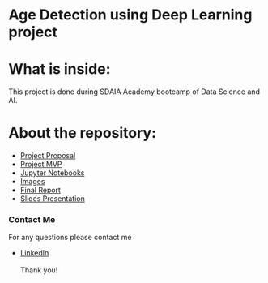 # Age Detection using Deep Learning project

# What is inside:
This project is done during SDAIA Academy bootcamp of Data Science and AI.
# About the repository:
- [Project Proposal](https://github.com/emanalshehrii/Age_Detection_using_Deep_Learning/blob/main/Age_Detection_Proposal.md)
- [Project MVP](https://github.com/emanalshehrii/Age_Detection_using_Deep_Learning/blob/main/Age_Detection_MVP.md)
- [Jupyter Notebooks](https://github.com/emanalshehrii/Age_Detection_using_Deep_Learning/tree/main/Jupyter%20notebook)
- [Images](https://github.com/emanalshehrii/Age_Detection_using_Deep_Learning/tree/main/images)
- [Final Report](https://github.com/emanalshehrii/Age_Detection_using_Deep_Learning/blob/main/Age_Detection_Report.md)
- [Slides Presentation](https://github.com/emanalshehrii/Age_Detection_using_Deep_Learning/blob/main/Age_Detection.pdf)
### Contact Me
For any questions please contact me <br/>
- [LinkedIn](https://www.linkedin.com/in/eman-mohammed/)
<br/><br/>
Thank you!
